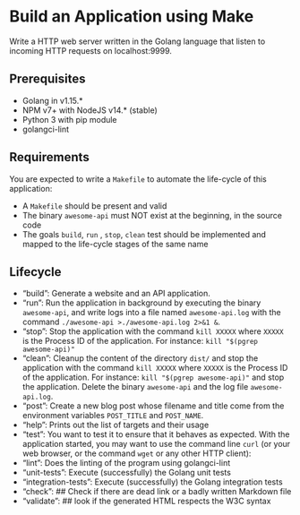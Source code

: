 # Build an Application using Make
Write a HTTP web server written in the Golang language that listen to incoming HTTP requests on localhost:9999.


## Prerequisites
- Golang in v1.15.*
- NPM v7+ with NodeJS v14.* (stable)
- Python 3 with pip module
- golangci-lint


## Requirements
You are expected to write a `Makefile` to automate the life-cycle of this application:
- A `Makefile` should be present and valid
- The binary `awesome-api` must NOT exist at the beginning, in the source code
- The goals `build`, `run` , `stop`, `clean` test should be implemented and mapped to the life-cycle stages of the same name


## Lifecycle
- “build”: Generate a website and an API application.
- “run”: Run the application in background by executing the binary `awesome-api`, and write logs into a file named `awesome-api.log` with the command `./awesome-api >./awesome-api.log 2>&1 &`.
- “stop”: Stop the application with the command `kill XXXXX` where `XXXXX` is the Process ID of the application. For instance: `kill "$(pgrep awesome-api)"`
- “clean”: Cleanup the content of the directory `dist/` and stop the application with the command `kill XXXXX` where `XXXXX` is the Process ID of the application. For instance: `kill "$(pgrep awesome-api)"` and stop the application. Delete the binary `awesome-api` and the log file `awesome-api.log`.
- “post”: Create a new blog post whose filename and title come from the environment variables `POST_TITLE` and `POST_NAME`.
- “help”: Prints out the list of targets and their usage
- “test”: You want to test it to ensure that it behaves as expected. With the application started, you may want to use the command line `curl` (or your web browser, or the command `wget` or any other HTTP client):
- “lint”: Does the linting of the program using golangci-lint
- “unit-tests”: Execute (successfully) the Golang unit tests
- “integration-tests”: Execute (successfully) the Golang integration tests
- “check”: ## Check if there are dead link or a badly written Markdown file
- “validate”: ## look if the generated HTML respects the W3C syntax
